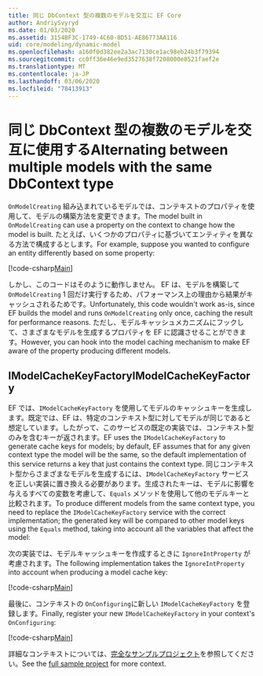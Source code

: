 ```yaml
---
title: 同じ DbContext 型の複数のモデルを交互に EF Core
author: AndriySvyryd
ms.date: 01/03/2020
ms.assetid: 3154BF3C-1749-4C60-8D51-AE86773AA116
uid: core/modeling/dynamic-model
ms.openlocfilehash: a160f0d382ee2a3ac7130ce1ac98eb24b3f79394
ms.sourcegitcommit: cc0ff36e46e9ed3527638f7208000e8521faef2e
ms.translationtype: MT
ms.contentlocale: ja-JP
ms.lasthandoff: 03/06/2020
ms.locfileid: "78413913"
---
```

# <a name="alternating-between-multiple-models-with-the-same-dbcontext-type"></a><span data-ttu-id="b72f3-102">同じ DbContext 型の複数のモデルを交互に使用する</span><span class="sxs-lookup"><span data-stu-id="b72f3-102">Alternating between multiple models with the same DbContext type</span></span>

<span data-ttu-id="b72f3-103">`OnModelCreating` 組み込まれているモデルでは、コンテキストのプロパティを使用して、モデルの構築方法を変更できます。</span><span class="sxs-lookup"><span data-stu-id="b72f3-103">The model built in `OnModelCreating` can use a property on the context to change how the model is built.</span></span> <span data-ttu-id="b72f3-104">たとえば、いくつかのプロパティに基づいてエンティティを異なる方法で構成するとします。</span><span class="sxs-lookup"><span data-stu-id="b72f3-104">For example, suppose you wanted to configure an entity differently based on some property:</span></span>

[!code-csharp[Main](../../../samples/core/Modeling/DynamicModel/DynamicContext.cs?name=OnModelCreating)]

<span data-ttu-id="b72f3-105">しかし、このコードはそのように動作しません。 EF は、モデルを構築して `OnModelCreating` 1 回だけ実行するため、パフォーマンス上の理由から結果がキャッシュされるためです。</span><span class="sxs-lookup"><span data-stu-id="b72f3-105">Unfortunately, this code wouldn't work as-is, since EF builds the model and runs `OnModelCreating` only once, caching the result for performance reasons.</span></span> <span data-ttu-id="b72f3-106">ただし、モデルキャッシュメカニズムにフックして、さまざまなモデルを生成するプロパティを EF に認識させることができます。</span><span class="sxs-lookup"><span data-stu-id="b72f3-106">However, you can hook into the model caching mechanism to make EF aware of the property producing different models.</span></span>

## <a name="imodelcachekeyfactory"></a><span data-ttu-id="b72f3-107">IModelCacheKeyFactory</span><span class="sxs-lookup"><span data-stu-id="b72f3-107">IModelCacheKeyFactory</span></span>

<span data-ttu-id="b72f3-108">EF では、`IModelCacheKeyFactory` を使用してモデルのキャッシュキーを生成します。既定では、EF は、特定のコンテキスト型に対してモデルが同じであると想定しています。したがって、このサービスの既定の実装では、コンテキスト型のみを含むキーが返されます。</span><span class="sxs-lookup"><span data-stu-id="b72f3-108">EF uses the `IModelCacheKeyFactory` to generate cache keys for models; by default, EF assumes that for any given context type the model will be the same, so the default implementation of this service returns a key that just contains the context type.</span></span> <span data-ttu-id="b72f3-109">同じコンテキスト型からさまざまなモデルを生成するには、`IModelCacheKeyFactory` サービスを正しい実装に置き換える必要があります。生成されたキーは、モデルに影響を与えるすべての変数を考慮して、`Equals` メソッドを使用して他のモデルキーと比較されます。</span><span class="sxs-lookup"><span data-stu-id="b72f3-109">To produce different models from the same context type, you need to replace the `IModelCacheKeyFactory` service with the correct  implementation; the generated key will be compared to other model keys using the `Equals` method, taking into account all the variables that affect the model:</span></span>

<span data-ttu-id="b72f3-110">次の実装では、モデルキャッシュキーを作成するときに `IgnoreIntProperty` が考慮されます。</span><span class="sxs-lookup"><span data-stu-id="b72f3-110">The following implementation takes the `IgnoreIntProperty` into account when producing a model cache key:</span></span>

[!code-csharp[Main](../../../samples/core/Modeling/DynamicModel/DynamicModelCacheKeyFactory.cs?name=DynamicModel)]

<span data-ttu-id="b72f3-111">最後に、コンテキストの `OnConfiguring`に新しい `IModelCacheKeyFactory` を登録します。</span><span class="sxs-lookup"><span data-stu-id="b72f3-111">Finally, register your new `IModelCacheKeyFactory` in your context's `OnConfiguring`:</span></span>

[!code-csharp[Main](../../../samples/core/Modeling/DynamicModel/DynamicContext.cs?name=OnConfiguring)]

<span data-ttu-id="b72f3-112">詳細なコンテキストについては、[完全なサンプルプロジェクト](https://github.com/dotnet/EntityFramework.Docs/tree/master/samples/core/Modeling/DynamicModel)を参照してください。</span><span class="sxs-lookup"><span data-stu-id="b72f3-112">See the [full sample project](https://github.com/dotnet/EntityFramework.Docs/tree/master/samples/core/Modeling/DynamicModel) for more context.</span></span>
